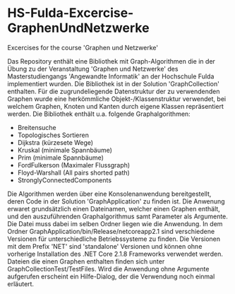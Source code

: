 # HS-Fulda-Excercise-GraphenUndNetzwerke
Excercises for the course 'Graphen und Netzwerke'

Das Repository enthält eine Bibliothek mit Graph-Algorithmen die in der Übung zu der Veranstaltung 'Graphen und Netzwerke' des Masterstudiengangs 'Angewandte Informatik' an der Hochschule Fulda implementiert wurden.
Die Bibliothek ist in der Solution 'GraphCollection' enthalten. Für die zugrundeliegende Datenstruktur der zu verwendenden Graphen wurde eine herkömmliche Objekt-/Klassenstruktur verwendet, bei welchem Graphen, Knoten und Kanten durch eigene Klassen repräsentiert werden. Die Bibliothek enthält u.a. folgende Graphalgorithmen:
- Breitensuche
- Topologisches Sortieren
- Dijkstra (kürzesete Wege)
- Kruskal (minimale Spannbäume)
- Prim (minimale Spannbäume)
- FordFulkerson (Maximaler Flussgraph)
- Floyd-Warshall (All pairs shorted path)
- StronglyConnectedComponents

Die Algorithmen werden über eine Konsolenanwendung bereitgestellt, deren Code in der Solution 'GraphApplication' zu finden ist. Die Anwenung erwaret grundsätzlich einen Dateinamen, welcher einen Graphen enthält, und den auszuführenden Graphalgorithmus samt Parameter als Argumente. Die Datei muss dabei im selben Ordner liegen wie die Anwendung. In dem Ordner GraphApplication/bin/Release/netcoreapp2.1 sind verschiedene Versionen für unterschiedliche Betriebssysteme zu finden. Die Versionen mit dem Prefix 'NET' sind 'standalone' Versionen und können ohne vorherige Installation des .NET Core 2.1.8 Frameworks verwendet werden. Dateien die einen Graphen enthalten finden sich unter GraphCollectionTest/TestFiles. Wird die Anwendung ohne Argumente aufgerufen erscheint ein Hilfe-Dialog, der die Verwendung noch einmal erläutert.
